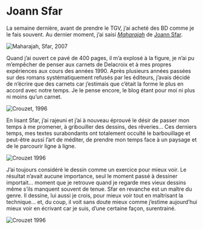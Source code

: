 # Joann Sfar

La semaine dernière, avant de prendre le TGV, j’ai acheté des BD comme je le fais souvent. Au dernier moment, j’ai saisi [*Maharajah*](http://www.amazon.fr/Maharajah-Joann-Sfar/dp/2756011126) de [Joann Sfar](http://fr.wikipedia.org/wiki/Joann_Sfar).

![Maharajah, Sfar, 2007](https://tcrouzet.com/images_tc/2007/12/sfar.jpg)

Quand j’ai ouvert ce pavé de 400 pages, il m’a explosé à la figure, je n’ai pu m’empêcher de penser aux carnets de Delacroix et à mes propres expériences aux cours des années 1990. Après plusieurs années passées sur des romans systématiquement refusés par les éditeurs, j’avais décidé de n’écrire que des carnets car j’estimais que c’était la forme le plus en accord avec notre temps. Je le pense encore, le blog étant pour moi ni plus ni moins qu’un carnet.

![Crouzet, 1996](https://tcrouzet.com/images_tc/2007/12/carnet1.jpg)

En lisant Sfar, j’ai rajeuni et j’ai à nouveau éprouvé le désir de passer mon temps à me promener, à gribouiller des dessins, des rêveries… Ces derniers temps, mes textes surabondants ont totalement occulté le barbouillage et peut-être aussi l’art de méditer, de prendre mon temps face à un paysage et de le parcourir ligne à ligne.

![Crouzet 1996](https://tcrouzet.com/images_tc/2007/12/carnet2.jpg)

J’ai toujours considéré le dessin comme un exercice pour mieux voir. Le résultat n’avait aucune importance, seul le moment passé à dessiner importait… moment que je retrouve quand je regarde mes vieux dessins même s’ils manquent souvent de tenue. Sfar en revanche est un maître du genre. Il dessine, lui aussi je crois, pour mieux voir tout en maîtrisant la technique… et, du coup, il voit sans doute mieux comme j’estime aujourd’hui mieux voir en écrivant car je suis, d’une certaine façon, surentrainé.

![Crouzet 1996](https://tcrouzet.com/images_tc/2007/12/carnet3.jpg)